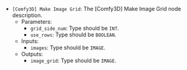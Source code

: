 - `[Comfy3D] Make Image Grid`: The [Comfy3D] Make Image Grid node description.
    - Parameters:
        - `grid_side_num`: Type should be `INT`.
        - `use_rows`: Type should be `BOOLEAN`.
    - Inputs:
        - `images`: Type should be `IMAGE`.
    - Outputs:
        - `image_grid`: Type should be `IMAGE`.
